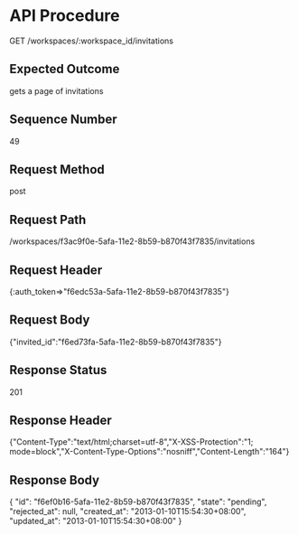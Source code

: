 # API Procedure
GET /workspaces/:workspace_id/invitations
## Expected Outcome
gets a page of invitations
## Sequence Number
49
## Request Method
post
## Request Path
/workspaces/f3ac9f0e-5afa-11e2-8b59-b870f43f7835/invitations
## Request Header
{:auth_token=>"f6edc53a-5afa-11e2-8b59-b870f43f7835"}
## Request Body
{"invited_id":"f6ed73fa-5afa-11e2-8b59-b870f43f7835"}

## Response Status
201
## Response Header
{"Content-Type":"text/html;charset=utf-8","X-XSS-Protection":"1; mode=block","X-Content-Type-Options":"nosniff","Content-Length":"164"}

## Response Body
{
  "id": "f6ef0b16-5afa-11e2-8b59-b870f43f7835",
  "state": "pending",
  "rejected_at": null,
  "created_at": "2013-01-10T15:54:30+08:00",
  "updated_at": "2013-01-10T15:54:30+08:00"
}
